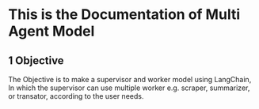 # This is the Documentation of Multi Agent Model

## 1 Objective

The Objective is to make a supervisor and worker model using LangChain, In which the supervisor can use multiple worker e.g. scraper, summarizer, or transator, according to the user needs.
